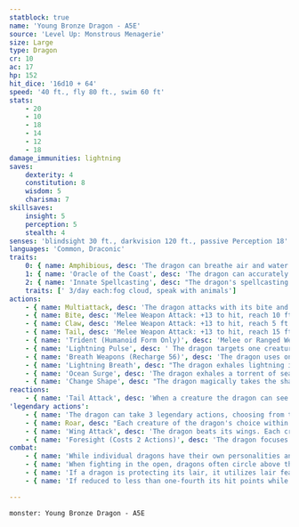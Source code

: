 ```yaml
---
statblock: true
name: 'Young Bronze Dragon - A5E'
source: 'Level Up: Monstrous Menagerie'
size: Large
type: Dragon
cr: 10
ac: 17
hp: 152
hit_dice: '16d10 + 64'
speed: '40 ft., fly 80 ft., swim 60 ft'
stats:
    - 20
    - 10
    - 18
    - 14
    - 12
    - 18
damage_immunities: lightning
saves:
    dexterity: 4
    constitution: 8
    wisdom: 5
    charisma: 7
skillsaves:
    insight: 5
    perception: 5
    stealth: 4
senses: 'blindsight 30 ft., darkvision 120 ft., passive Perception 18'
languages: 'Common, Draconic'
traits:
    0: { name: Amphibious, desc: 'The dragon can breathe air and water.' }
    1: { name: 'Oracle of the Coast', desc: 'The dragon can accurately predict the weather up to 7 days in advance and is never considered surprised while conscious.' }
    2: { name: 'Innate Spellcasting', desc: "The dragon's spellcasting ability is Charisma (save DC 15). It can innately cast the following spells, requiring no material components." }
    traits: [' 3/day each:fog cloud, speak with animals']
actions:
    - { name: Multiattack, desc: 'The dragon attacks with its bite and twice with its claws. In place of its bite, it can use Lightning Pulse.' }
    - { name: Bite, desc: 'Melee Weapon Attack: +13 to hit, reach 10 ft., one target. Hit: 23 (3d10 + 7) piercing damage plus 4 (1d8) lightning damage.' }
    - { name: Claw, desc: 'Melee Weapon Attack: +13 to hit, reach 5 ft., one target. Hit: 20 (3d8 + 7) slashing damage.' }
    - { name: Tail, desc: 'Melee Weapon Attack: +13 to hit, reach 15 ft., one target. Hit: 20 (3d8 + 7) bludgeoning damage, and the dragon pushes the target 10 feet away.' }
    - { name: 'Trident (Humanoid Form Only)', desc: 'Melee or Ranged Weapon Attack: +13 to hit, reach 5 ft. or range 20/60 ft., one target. Hit: 10 (1d6 + 7) piercing damage.' }
    - { name: 'Lightning Pulse', desc: ' The dragon targets one creature within 60 feet, forcing it to make a DC 20 Dexterity saving throw. The creature takes 22 (4d10) lightning damage on a failure or half damage on a success. If the initial target is touching a body of water, all other creatures within 20 feet of it and touching the same body of water must also make the saving throw against this damage.' }
    - { name: 'Breath Weapons (Recharge 56)', desc: 'The dragon uses one of the following breath weapons:' }
    - { name: 'Lightning Breath', desc: "The dragon exhales lightning in a 90-foot-long, 5-foot-wide line. Each creature in the area makes a DC 20 Dexterity saving throw, taking 69 (13d10) lightning damage on a failed save or half damage on a success. A creature that fails the saving throw can't take reactions until the end of its next turn." }
    - { name: 'Ocean Surge', desc: 'The dragon exhales a torrent of seawater in a 30-foot cone. Each creature in the area makes a DC 20 Strength saving throw. A creature that fails is pushed 30 feet away from the dragon and knocked prone, while one that succeeds is pushed only 15 feet away.' }
    - { name: 'Change Shape', desc: "The dragon magically takes the shape of a humanoid or beast, or changes back into its true form. It reverts to its true form if it dies. Any equipment it is wearing or carrying is absorbed or borne by the new form (dragon's choice). In the new form, the dragon's stats are unchanged except for its size. It can't use Lightning Pulse, Breath Weapons, Tail Attack, or Wing Attack except in dragon form. In beast form, it can attack only with its bite and claws, if appropriate to its form. If the beast form is Large or smaller, the reach of these attacks is reduced to 5 feet. In humanoid form, it can attack only with its trident." }
reactions:
    - { name: 'Tail Attack', desc: 'When a creature the dragon can see within 10 feet hits the dragon with a melee attack, the dragon makes a tail attack against it.' }
'legendary actions':
    - { name: 'The dragon can take 3 legendary actions, choosing from the options below', desc: "Only one legendary action can be used at a time and only at the end of another creature's turn. It regains spent legendary actions at the start of its turn." }
    - { name: Roar, desc: "Each creature of the dragon's choice within 120 feet that can hear it makes a DC 18 Charisma saving throw. On a failure, it is frightened for 1 minute. A creature repeats the saving throw at the end of its turns, ending the effect on itself on a success. When it succeeds on a saving throw or the effect ends for it, it is immune to Roar for 24 hours." }
    - { name: 'Wing Attack', desc: 'The dragon beats its wings. Each creature within 15 feet makes a DC 21 Dexterity saving throw. On a failure, it is pushed 10 feet away and knocked prone. The dragon can then fly up to half its fly speed.' }
    - { name: 'Foresight (Costs 2 Actions)', desc: 'The dragon focuses on the many sprawling futures before it and predicts what will come next. Attacks against it are made with disadvantage until the start of its next turn.' }
combat:
    - { name: 'While individual dragons have their own personalities and tactics, most rely heavily on their breath weapons', desc: 'They use them whenever they can, preferably from maximum distance and while flying above their enemies.' }
    - { name: 'When fighting in the open, dragons often circle above their enemies as they wait for their breath weapons to recharge', desc: "They only close to melee if their enemies deal significant damage with ranged attacks, or if they can savage an enemy cut off from its allies. Once bloodied, dragons become more aggressive, attacking with bite and claws when their breath weapons aren't available." }
    - { name: 'If a dragon is protecting its lair, it utilizes lair features, traps, allies, and architecture such as escape tunnels to keep up a hit-and-run fight, reappearing only when it has a fully-recharged breath weapon', desc: 'If the dragon is forced into melee combat, it uses its bite and claws against a single foe. If it has legendary actions like Roar and Wing Attack, it uses them to disperse its other enemies.' }
    - { name: 'If reduced to less than one-fourth its hit points while fighting in the open, a dragon flies away', desc: 'However, it fights to the death to defend its lair, unless it can regain the upper hand through tricks or bargains.' }

---
```

```statblock
monster: Young Bronze Dragon - A5E
```
